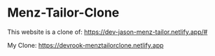 # Menz-Tailor-Clone

This website is a clone of: https://dev-jason-menz-tailor.netlify.app/#


My Clone: https://devrook-menztailorclone.netlify.app

